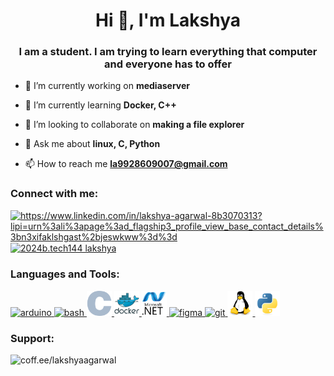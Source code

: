 <h1 align="center">Hi 👋, I'm Lakshya</h1>
<h3 align="center">I am a student. I am trying to learn everything that computer and everyone has to offer</h3>

- 🔭 I’m currently working on **mediaserver**

- 🌱 I’m currently learning **Docker, C++**

- 👯 I’m looking to collaborate on **making a file explorer**

- 💬 Ask me about **linux, C, Python**

- 📫 How to reach me **la9928609007@gmail.com**

<h3 align="left">Connect with me:</h3>
<p align="left">
<a href="https://linkedin.com/in/https://www.linkedin.com/in/lakshya-agarwal-8b3070313?lipi=urn%3ali%3apage%3ad_flagship3_profile_view_base_contact_details%3bn3xifaklshgast%2bjeswkww%3d%3d" target="blank"><img align="center" src="https://raw.githubusercontent.com/rahuldkjain/github-profile-readme-generator/master/src/images/icons/Social/linked-in-alt.svg" alt="https://www.linkedin.com/in/lakshya-agarwal-8b3070313?lipi=urn%3ali%3apage%3ad_flagship3_profile_view_base_contact_details%3bn3xifaklshgast%2bjeswkww%3d%3d" height="30" width="40" /></a>
<a href="https://www.hackerrank.com/2024b.tech144 lakshya" target="blank"><img align="center" src="https://raw.githubusercontent.com/rahuldkjain/github-profile-readme-generator/master/src/images/icons/Social/hackerrank.svg" alt="2024b.tech144 lakshya" height="30" width="40" /></a>
</p>

<h3 align="left">Languages and Tools:</h3>
<p align="left"> <a href="https://www.arduino.cc/" target="_blank" rel="noreferrer"> <img src="https://cdn.worldvectorlogo.com/logos/arduino-1.svg" alt="arduino" width="40" height="40"/> </a> <a href="https://www.gnu.org/software/bash/" target="_blank" rel="noreferrer"> <img src="https://www.vectorlogo.zone/logos/gnu_bash/gnu_bash-icon.svg" alt="bash" width="40" height="40"/> </a> <a href="https://www.cprogramming.com/" target="_blank" rel="noreferrer"> <img src="https://raw.githubusercontent.com/devicons/devicon/master/icons/c/c-original.svg" alt="c" width="40" height="40"/> </a> <a href="https://www.docker.com/" target="_blank" rel="noreferrer"> <img src="https://raw.githubusercontent.com/devicons/devicon/master/icons/docker/docker-original-wordmark.svg" alt="docker" width="40" height="40"/> </a> <a href="https://dotnet.microsoft.com/" target="_blank" rel="noreferrer"> <img src="https://raw.githubusercontent.com/devicons/devicon/master/icons/dot-net/dot-net-original-wordmark.svg" alt="dotnet" width="40" height="40"/> </a> <a href="https://www.figma.com/" target="_blank" rel="noreferrer"> <img src="https://www.vectorlogo.zone/logos/figma/figma-icon.svg" alt="figma" width="40" height="40"/> </a> <a href="https://git-scm.com/" target="_blank" rel="noreferrer"> <img src="https://www.vectorlogo.zone/logos/git-scm/git-scm-icon.svg" alt="git" width="40" height="40"/> </a> <a href="https://www.linux.org/" target="_blank" rel="noreferrer"> <img src="https://raw.githubusercontent.com/devicons/devicon/master/icons/linux/linux-original.svg" alt="linux" width="40" height="40"/> </a> <a href="https://www.python.org" target="_blank" rel="noreferrer"> <img src="https://raw.githubusercontent.com/devicons/devicon/master/icons/python/python-original.svg" alt="python" width="40" height="40"/> </a> </p>

<h3 align="left">Support:</h3>
<p><a href="https://www.buymeacoffee.com/coff.ee/lakshyaagarwal"> <img align="left" src="https://cdn.buymeacoffee.com/buttons/v2/default-yellow.png" height="50" width="210" alt="coff.ee/lakshyaagarwal" /></a></p><br><br>
